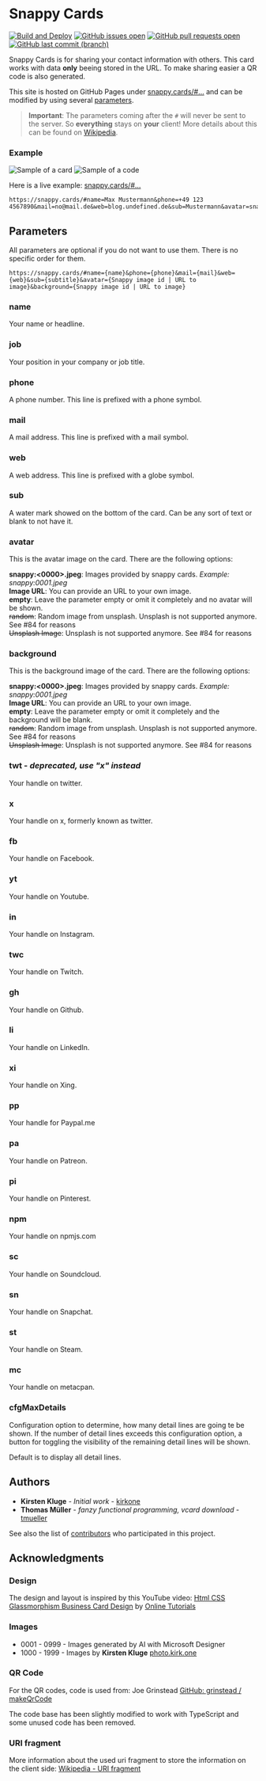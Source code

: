 # Snappy Cards

[![Build and Deploy](https://github.com/kirkone/Snappy.Cards/actions/workflows/deploy-to-pages.yaml/badge.svg?branch=main)](https://github.com/kirkone/Snappy.Cards/actions/workflows/deploy-to-pages.yaml)
[![GitHub issues open](https://img.shields.io/github/issues/kirkone/snappy.cards.svg)](https://github.com/kirkone/Snappy.Cards/issues)
[![GitHub pull requests open](https://img.shields.io/github/issues-pr/kirkone/snappy.cards.svg)](https://github.com/kirkone/Snappy.Cards/pulls)
[![GitHub last commit (branch)](https://img.shields.io/github/last-commit/kirkone/snappy.cards/main)](https://github.com/kirkone/Snappy.Cards/commits/main)

Snappy Cards is for sharing your contact information with others.
This card works with data **only** beeing stored in the URL.
To make sharing easier a QR code is also generated.

This site is hosted on GitHub Pages under [snappy.cards/#...](https://snappy.cards/#name=Max%20Mustermann&phone=%2b49%20123%204567890&mail=no@mail.de&web=blog.undefined.de&sub=Mustermann&avatar=snappy:018.jpeg&background=snappy:0028.jpeg) and can be modified by using several [parameters](#parameters).

> **Important**:
> The parameters coming after the `#` will never be sent to the server.
> So **everything** stays on **your** client!
> More details about this can be found on [Wikipedia](https://en.wikipedia.org/wiki/URI_fragment).

### Example

![Sample of a card](/doc/images/sample-card.png)
![Sample of a code](/doc/images/sample-code.png)

Here is a live example: [snappy.cards/#...](https://snappy.cards/#name=Max%20Mustermann&phone=%2b49%20123%204567890&mail=no@mail.de&web=blog.undefined.de&sub=Mustermann&avatar=snappy:018.jpeg&background=snappy:0028.jpeg)
```
https://snappy.cards/#name=Max Mustermann&phone=+49 123 4567890&mail=no@mail.de&web=blog.undefined.de&sub=Mustermann&avatar=snappy:018.jpeg&background=snappy:0028.jpeg
```

## Parameters

All parameters are optional if you do not want to use them. There is no specific order for them.

```
https://snappy.cards/#name={name}&phone={phone}&mail={mail}&web={web}&sub={subtitle}&avatar={Snappy image id | URL to image}&background={Snappy image id | URL to image}
```

### name

Your name or headline.

### job

Your position in your company or job title.

### phone

A phone number. This line is prefixed with a phone symbol.

### mail

A mail address. This line is prefixed with a mail symbol.

### web

A web address. This line is prefixed with a globe symbol.

### sub

A water mark showed on the bottom of the card. Can be any sort of text or blank to not have it.

### avatar

This is the avatar image on the card. There are the following options:

**snappy:<0000>.jpeg**: Images provided by snappy cards. *Example: snappy:0001.jpeg*  
**Image URL**: You can provide an URL to your own image.  
**empty**: Leave the parameter empty or omit it completely and no avatar will be shown.  
~~random~~: Random image from unsplash. Unsplash is not supported anymore. See #84 for reasons  
~~Unsplash Image~~: Unsplash is not supported anymore. See #84 for reasons  

### background

This is the background image of the card. There are the following options:

**snappy:<0000>.jpeg**: Images provided by snappy cards. *Example: snappy:0001.jpeg*  
**Image URL**: You can provide an URL to your own image.  
**empty**: Leave the parameter empty or omit it completely and the background will be blank.  
~~random~~: Random image from unsplash. Unsplash is not supported anymore. See #84 for reasons  
~~Unsplash Image~~: Unsplash is not supported anymore. See #84 for reasons  

### twt - *deprecated, use "x" instead*

Your handle on twitter.

### x

Your handle on x, formerly known as twitter.

### fb

Your handle on Facebook.

### yt

Your handle on Youtube.

### in

Your handle on Instagram.

### twc

Your handle on Twitch.

### gh

Your handle on Github.

### li

Your handle on LinkedIn.

### xi

Your handle on Xing.

### pp

Your handle for Paypal.me

### pa

Your handle on Patreon.

### pi

Your handle on Pinterest.

### npm

Your handle on npmjs.com

### sc

Your handle on Soundcloud.

### sn

Your handle on Snapchat.

### st

Your handle on Steam.

### mc

Your handle on metacpan.

### cfgMaxDetails

Configuration option to determine, how many detail lines are going te be shown.
If the number of detail lines exceeds this configuration option, a button for
toggling the visibility of the remaining detail lines will be shown.

Default is to display all detail lines.

## Authors

-   **Kirsten Kluge** - _Initial work_ - [kirkone](https://github.com/kirkone)
-   **Thomas Müller** - _fanzy functional programming, vcard download_ - [tmueller](https://github.com/tmueller)

See also the list of [contributors](https://github.com/kirkone/Snappy.Cards/graphs/contributors) who participated in this project.

## Acknowledgments

### Design

The design and layout is inspired by this YouTube video: [Html CSS Glassmorphism Business Card Design](https://www.youtube.com/watch?v=Glsby66vuLA) by [Online Tutorials](https://www.youtube.com/channel/UCbwXnUipZsLfUckBPsC7Jog)

### Images

- 0001 - 0999 - Images generated by AI with Microsoft Designer
- 1000 - 1999 - Images by **Kirsten Kluge** [photo.kirk.one](https://photo.kirk.one)

### QR Code

For the QR codes, code is used from: Joe Grinstead
[GitHub: grinstead / makeQrCode](https://github.com/grinstead/makeQrCode)

The code base has been slightly modified to work with TypeScript and some unused code has been removed.

### URI fragment

More information about the used uri fragment to store the information on the client side:
[Wikipedia - URI fragment](https://en.wikipedia.org/wiki/URI_fragment)

